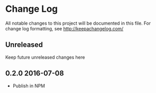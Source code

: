 # Change Log
All notable changes to this project will be documented in this file. For change log formatting, see http://keepachangelog.com/

## Unreleased

Keep future unreleased changes here

## 0.2.0 2016-07-08

- Publish in NPM
